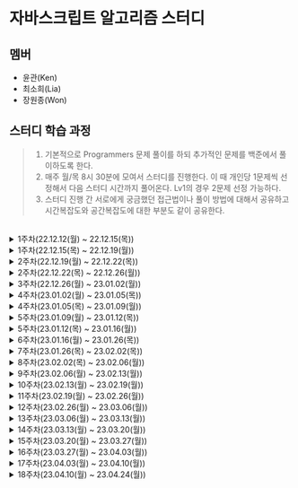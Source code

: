 # 자바스크립트 알고리즘 스터디

## 멤버

- 윤관(Ken)
- 최소희(Lia)
- 장원종(Won)

## 스터디 학습 과정

> 1. 기본적으로 Programmers 문제 풀이를 하되 추가적인 문제를 백준에서 풀이하도록 한다.
> 2. 매주 월/목 8시 30분에 모여서 스터디를 진행한다. 이 때 개인당 1문제씩 선정해서 다음 스터디 시간까지 풀어온다. Lv1의 경우 2문제 선정 가능하다.
> 3. 스터디 진행 간 서로에게 궁금했던 접근법이나 풀이 방법에 대해서 공유하고 시간복잡도와 공간복잡도에 대한 부분도 같이 공유한다.

<br>
<details>
  <summary>1주차(22.12.12(월) ~ 22.12.15(목))</summary>

#### Lv2

- 숫자 카드 나누기
- 귤 고르기

#### Lv1

- 숫자 짝꿍
- 명예의 전당(1)
- 비밀지도
- 문자열 나누기

</details>

<details>
  <summary>1주차(22.12.15(목) ~ 22.12.19(월))</summary>

#### Lv2

- 점찍기
- 큰 수 만들기
- 할인행사

#### Lv1

- 가장 가까운 같은 글자
- 로또의 최고 순위와 최저 순위
- 성격 유형 검사하기

</details>

<details>
  <summary>2주차(22.12.19(월) ~ 22.12.22(목))</summary>

#### Lv2

- 택배상자

#### Lv1

- 과일장수
- 기사단원의 무기

</details>

<details>
  <summary>2주차(22.12.22(목) ~ 22.12.26(월))</summary>

#### Lv2

- 게임 맵 최단거리
- 연속 부분 수열 합의 개수
- 카펫

</details>

<details>
  <summary>3주차(22.12.26(월) ~ 23.01.02(월))</summary>

#### Lv1

- 삼총사

#### Lv2

- 캐시
- 롤케이크 자르기

</details>

<details>
  <summary>4주차(23.01.02(월) ~ 23.01.05(목))</summary>

#### Lv2

- 올바른 괄호
- 숫자의 표현
- JadenCase 문자열 만들기

</details>
<details>
<summary>4주차(23.01.05(목) ~ 23.01.09(월))</summary>

#### Lv1

- 개인정보 수집 유효기간
- 햄버거 만들기

#### Lv2

- 최댓값과 최솟값
</details>

<details>
<summary>5주차(23.01.09(월) ~ 23.01.12(목))</summary>

#### Lv1

- 푸드 파이트 대회

#### Lv2

- 짝지어 제거하기
- 마법의 엘리베이터

</details>

<details>
<summary>5주차(23.01.12(목) ~ 23.01.16(월))</summary>

#### Lv2

- 구명보트
- 다음 큰 숫자
- 테이블 해시 함수

</details>

<details>
<summary>6주차(23.01.16(월) ~ 23.01.26(목))</summary>

#### Lv2

- 피보나치 수
- 최솟값 만들기
- [3차] 압축
- [3차] 파일명 정렬
- 예상대진표
- N개의 최소공배수

</details>
<details>
<summary>7주차(23.01.26(목) ~ 23.02.02(목))</summary>

#### Lv2

- [3차] n진수 게임
- 뒤에 있는 큰 숫자 찾기
- 무인도 여행
- 영어 끝말잇기
- 점프와 순간 이동
- 튜플

</details>
<details>
<summary>8주차(23.02.02(목) ~ 23.02.06(월))</summary>

#### Lv2

- 둘만의 암호
- 위장

#### Lv3

- 멀리 뛰기

</details>
<details>

<summary>9주차(23.02.06(월) ~ 23.02.13(월))</summary>

#### Lv2

- H-Index
- 기능 개발
- 시소 짝꿍
- 타겟 넘버
- 프린터
- 호텔 대실

</details>
<details>
<summary>10주차(23.02.13(월) ~ 23.02.19(월))</summary>

#### Lv2

- 2개 이하로 다른 비트
- 괄호 회전하기
- 이모티콘 할인행사

</details>
<details>
<summary>11주차(23.02.19(월) ~ 23.02.26(월))</summary>

#### Lv1

- 카드 뭉치

#### Lv2

- 2xn 타일링
- 신규 아이디 추천

</details>
<details>
<summary>12주차(23.02.26(월) ~ 23.03.06(월))</summary>

#### Lv1

- 대충 만든 자판

#### Lv2

- 행렬의 곱셈
- 혼자서 하는 틱택토

</details>
<details>
<summary>13주차(23.03.06(월) ~ 23.03.13(월))</summary>

#### Lv1

- 바탕화면 정리

#### Lv2

- 숫자 변환하기
- 덧칠하기

</details>
<details>
<summary>14주차(23.03.13(월) ~ 23.03.20(월))</summary>

#### Lv2

- 모음사전
- 미로탈출
- 순위검색

</details>

<details>
<summary>15주차(23.03.20(월) ~ 23.03.27(월))</summary>

#### Lv2

- 당구연습
- 리코쳇 로봇
- 스킬트리

</details>
<details>
<summary>16주차(23.03.27(월) ~ 23.04.03(월))</summary>

#### Lv1

- 공원산책

#### Lv2

- 다리를 지나는 트럭
- 이진 변환 반복하기

</details>
<details>
<summary>17주차(23.04.03(월) ~ 23.04.10(월))</summary>

#### Lv1

- 추억 점수

#### Lv2

- 땅따먹기
- 하샤드 수

</details>
<details>
<summary>18주차(23.04.10(월) ~ 23.04.24(월))</summary>

#### Lv1

- 달리기 경주

#### Lv2

- 연속된 부분 수열의 합
- 요격 시스템

</details>
